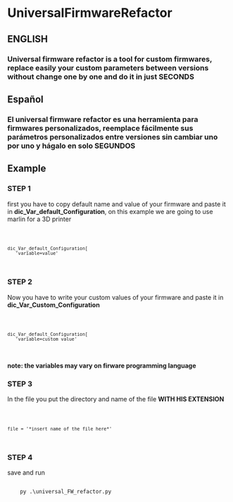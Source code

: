 # UniversalFirmwareRefactor

## ENGLISH

### Universal firmware refactor is a tool for custom firmwares, replace easily your custom parameters between versions without change one by one and do it in just SECONDS

## Español

### El universal firmware refactor es una herramienta para firmwares personalizados, reemplace fácilmente sus parámetros personalizados entre versiones sin cambiar uno por uno y hágalo en solo SEGUNDOS

## Example
### STEP 1

first you have to copy default name and value of your firmware and paste it in <b>dic_Var_default_Configuration</b>, on this example we are going to use marlin for a 3D printer

<code>

    dic_Var_default_Configuration[
       'variable=value'
    
</code>

### STEP 2 

Now you have to write your custom values of your firmware and paste it in <b>dic_Var_Custom_Configuration</b>


<code>

    dic_Var_default_Configuration[
       'variable=custom value'
    
</code>

#### note: the variables may vary on firware programming language

### STEP 3 

In the file you put the directory and name of the file <b>WITH HIS EXTENSION </b>

<code>

    file = '*insert name of the file here*'

</code>

### STEP 4 

save and run 

<code> 
    py .\universal_FW_refactor.py
</code>